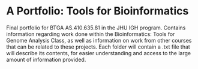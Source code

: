 # A Portfolio: Tools for Bioinformatics
Final portfolio for BTGA AS.410.635.81 in the JHU IGH program.
Contains information regarding work done within the Bioinformatics: Tools for Genome Analysis Class,
as well as information on work from other courses that can be related to these projects.
Each folder will contain a .txt file that will describe its contents, for easier understanding and 
access to the large amount of information provided.
